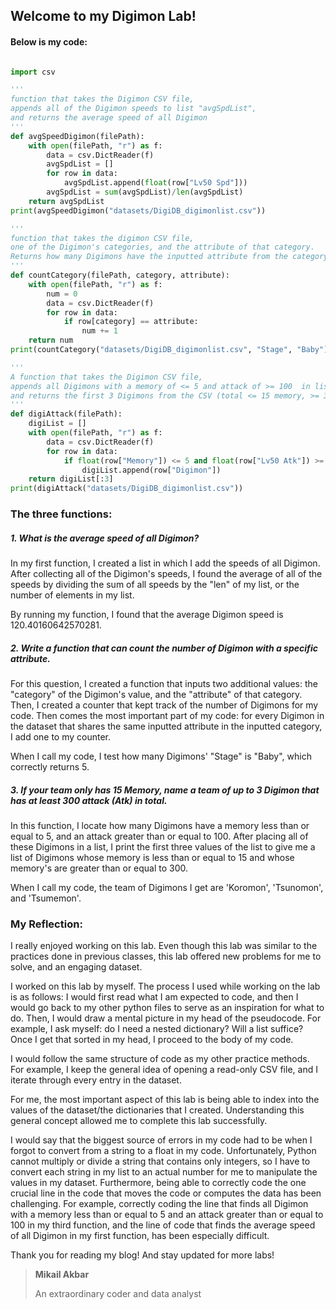 ## Welcome to my Digimon Lab!

#### Below is my code:

```py

import csv

'''
function that takes the Digimon CSV file,
appends all of the Digimon speeds to list "avgSpdList",
and returns the average speed of all Digimon
'''
def avgSpeedDigimon(filePath): 
    with open(filePath, "r") as f:
        data = csv.DictReader(f)
        avgSpdList = []
        for row in data:
            avgSpdList.append(float(row["Lv50 Spd"]))
        avgSpdList = sum(avgSpdList)/len(avgSpdList) 
    return avgSpdList
print(avgSpeedDigimon("datasets/DigiDB_digimonlist.csv")) 

'''
function that takes the digimon CSV file, 
one of the Digimon's categories, and the attribute of that category. 
Returns how many Digimons have the inputted attribute from the category
'''
def countCategory(filePath, category, attribute): 
    with open(filePath, "r") as f:
        num = 0 
        data = csv.DictReader(f)
        for row in data: 
            if row[category] == attribute: 
                num += 1 
    return num 
print(countCategory("datasets/DigiDB_digimonlist.csv", "Stage", "Baby")) 

'''
A function that takes the Digimon CSV file,
appends all Digimons with a memory of <= 5 and attack of >= 100  in list "Digilist",
and returns the first 3 Digimons from the CSV (total <= 15 memory, >= 300 attack)
'''
def digiAttack(filePath): 
    digiList = [] 
    with open(filePath, "r") as f:
        data = csv.DictReader(f)
        for row in data: 
            if float(row["Memory"]) <= 5 and float(row["Lv50 Atk"]) >= 100:
                digiList.append(row["Digimon"]) 
    return digiList[:3]
print(digiAttack("datasets/DigiDB_digimonlist.csv"))

```

### The three functions:



##### 1. What is the average speed of all Digimon?

In my first function, I created a list in which I add the speeds of all Digimon. After collecting all of the Digimon's speeds, I found the average of all of the speeds by dividing the sum of all speeds by the "len" of my list, or the number of elements in my list. 

By running my function, I found that the average Digimon speed is 120.40160642570281.

##### 2. Write a function that can count the number of Digimon with a specific attribute.

For this question, I created a function that inputs two additional values: the "category" of the Digimon's value, and the "attribute" of that category. Then, I created a counter that kept track of the number of Digimons for my code. Then comes the most important part of my code: for every Digimon in the dataset that shares the same inputted attribute in the inputted category, I add one to my counter. 

When I call my code, I test how many Digimons' "Stage" is "Baby", which correctly returns 5. 

##### 3. If your team only has 15 Memory, name a team of up to 3 Digimon that has at least 300 attack (Atk) in total.

In this function, I locate how many Digimons have a memory less than or equal to 5, and an attack greater than or equal to 100. After placing all of these Digimons in a list, I print the first three values of the list to give me a list of Digimons whose memory is less than or equal to 15 and whose memory's are greater than or equal to 300.

When I call my code, the team of Digimons I get are 'Koromon', 'Tsunomon', and 'Tsumemon'. 

### My Reflection:

I really enjoyed working on this lab. Even though this lab was similar to the practices done in previous classes, this lab offered new problems for me to solve, and an engaging dataset. 

I worked on this lab by myself. The process I used while working on the lab is as follows: I would first read what I am expected to code, and then I would go back to my other python files to serve as an inspiration for what to do. Then, I would draw a mental picture in my head of the pseudocode. For example, I ask myself: do I need a nested dictionary? Will a list suffice? Once I get that sorted in my head, I proceed to the body of my code. 

I would follow the same structure of code as my other practice methods. For example, I keep the general idea of opening a read-only CSV file, and I iterate through every entry in the dataset. 

For me, the most important aspect of this lab is being able to index into the values of the dataset/the dictionaries that I created. Understanding this general concept allowed me to complete this lab successfully.

I would say that the biggest source of errors in my code had to be when I forgot to convert from a string to a float in my code. Unfortunately, Python cannot multiply or divide a string that contains only integers, so I have to convert each string in my list to an actual number for me to manipulate the values in my dataset. Furthermore, being able to correctly code the one crucial line in the code that moves the code or computes the data has been challenging. For example, correctly coding the line that finds all Digimon with a memory less than or equal to 5 and an attack greater than or equal to 100 in my third function, and the line of code that finds the average speed of all Digimon in my first function, has been especially difficult. 

Thank you for reading my blog! And stay updated for more labs!

>**Mikail Akbar**
>
>An extraordinary coder and data analyst
